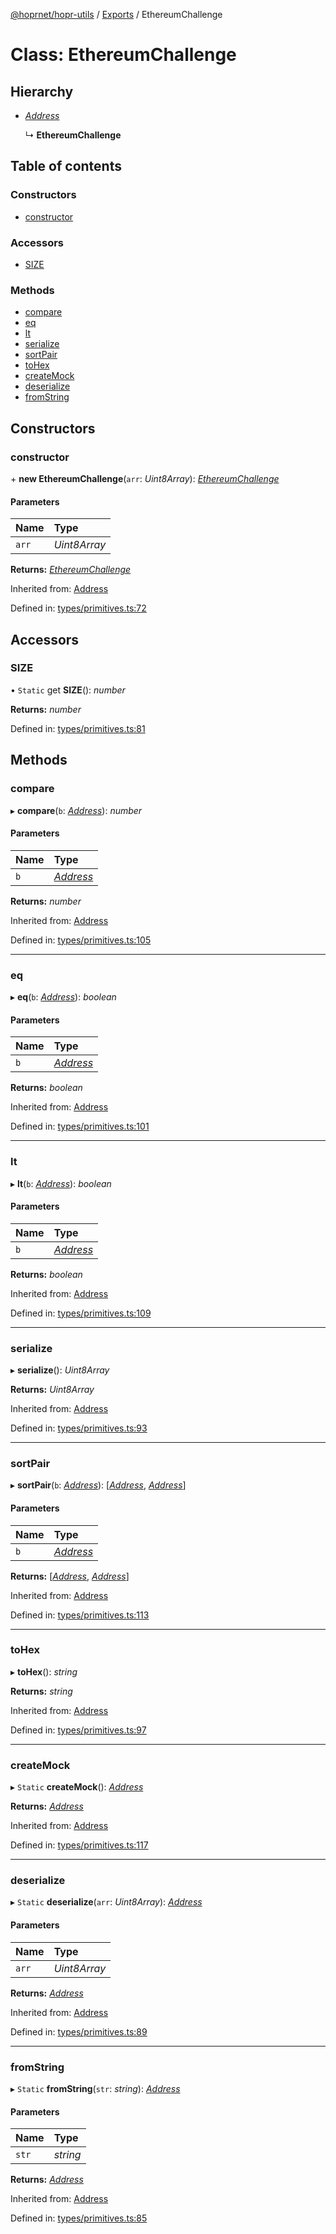 [@hoprnet/hopr-utils](../README.md) / [Exports](../modules.md) / EthereumChallenge

# Class: EthereumChallenge

## Hierarchy

- [*Address*](address.md)

  ↳ **EthereumChallenge**

## Table of contents

### Constructors

- [constructor](ethereumchallenge.md#constructor)

### Accessors

- [SIZE](ethereumchallenge.md#size)

### Methods

- [compare](ethereumchallenge.md#compare)
- [eq](ethereumchallenge.md#eq)
- [lt](ethereumchallenge.md#lt)
- [serialize](ethereumchallenge.md#serialize)
- [sortPair](ethereumchallenge.md#sortpair)
- [toHex](ethereumchallenge.md#tohex)
- [createMock](ethereumchallenge.md#createmock)
- [deserialize](ethereumchallenge.md#deserialize)
- [fromString](ethereumchallenge.md#fromstring)

## Constructors

### constructor

\+ **new EthereumChallenge**(`arr`: *Uint8Array*): [*EthereumChallenge*](ethereumchallenge.md)

#### Parameters

| Name | Type |
| :------ | :------ |
| `arr` | *Uint8Array* |

**Returns:** [*EthereumChallenge*](ethereumchallenge.md)

Inherited from: [Address](address.md)

Defined in: [types/primitives.ts:72](https://github.com/hoprnet/hoprnet/blob/master/packages/utils/src/types/primitives.ts#L72)

## Accessors

### SIZE

• `Static` get **SIZE**(): *number*

**Returns:** *number*

Defined in: [types/primitives.ts:81](https://github.com/hoprnet/hoprnet/blob/master/packages/utils/src/types/primitives.ts#L81)

## Methods

### compare

▸ **compare**(`b`: [*Address*](address.md)): *number*

#### Parameters

| Name | Type |
| :------ | :------ |
| `b` | [*Address*](address.md) |

**Returns:** *number*

Inherited from: [Address](address.md)

Defined in: [types/primitives.ts:105](https://github.com/hoprnet/hoprnet/blob/master/packages/utils/src/types/primitives.ts#L105)

___

### eq

▸ **eq**(`b`: [*Address*](address.md)): *boolean*

#### Parameters

| Name | Type |
| :------ | :------ |
| `b` | [*Address*](address.md) |

**Returns:** *boolean*

Inherited from: [Address](address.md)

Defined in: [types/primitives.ts:101](https://github.com/hoprnet/hoprnet/blob/master/packages/utils/src/types/primitives.ts#L101)

___

### lt

▸ **lt**(`b`: [*Address*](address.md)): *boolean*

#### Parameters

| Name | Type |
| :------ | :------ |
| `b` | [*Address*](address.md) |

**Returns:** *boolean*

Inherited from: [Address](address.md)

Defined in: [types/primitives.ts:109](https://github.com/hoprnet/hoprnet/blob/master/packages/utils/src/types/primitives.ts#L109)

___

### serialize

▸ **serialize**(): *Uint8Array*

**Returns:** *Uint8Array*

Inherited from: [Address](address.md)

Defined in: [types/primitives.ts:93](https://github.com/hoprnet/hoprnet/blob/master/packages/utils/src/types/primitives.ts#L93)

___

### sortPair

▸ **sortPair**(`b`: [*Address*](address.md)): [[*Address*](address.md), [*Address*](address.md)]

#### Parameters

| Name | Type |
| :------ | :------ |
| `b` | [*Address*](address.md) |

**Returns:** [[*Address*](address.md), [*Address*](address.md)]

Inherited from: [Address](address.md)

Defined in: [types/primitives.ts:113](https://github.com/hoprnet/hoprnet/blob/master/packages/utils/src/types/primitives.ts#L113)

___

### toHex

▸ **toHex**(): *string*

**Returns:** *string*

Inherited from: [Address](address.md)

Defined in: [types/primitives.ts:97](https://github.com/hoprnet/hoprnet/blob/master/packages/utils/src/types/primitives.ts#L97)

___

### createMock

▸ `Static` **createMock**(): [*Address*](address.md)

**Returns:** [*Address*](address.md)

Inherited from: [Address](address.md)

Defined in: [types/primitives.ts:117](https://github.com/hoprnet/hoprnet/blob/master/packages/utils/src/types/primitives.ts#L117)

___

### deserialize

▸ `Static` **deserialize**(`arr`: *Uint8Array*): [*Address*](address.md)

#### Parameters

| Name | Type |
| :------ | :------ |
| `arr` | *Uint8Array* |

**Returns:** [*Address*](address.md)

Inherited from: [Address](address.md)

Defined in: [types/primitives.ts:89](https://github.com/hoprnet/hoprnet/blob/master/packages/utils/src/types/primitives.ts#L89)

___

### fromString

▸ `Static` **fromString**(`str`: *string*): [*Address*](address.md)

#### Parameters

| Name | Type |
| :------ | :------ |
| `str` | *string* |

**Returns:** [*Address*](address.md)

Inherited from: [Address](address.md)

Defined in: [types/primitives.ts:85](https://github.com/hoprnet/hoprnet/blob/master/packages/utils/src/types/primitives.ts#L85)
